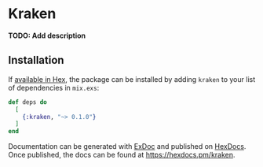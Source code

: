 # Kraken

**TODO: Add description**

## Installation

If [available in Hex](https://hex.pm/docs/publish), the package can be installed
by adding `kraken` to your list of dependencies in `mix.exs`:

```elixir
def deps do
  [
    {:kraken, "~> 0.1.0"}
  ]
end
```

Documentation can be generated with [ExDoc](https://github.com/elixir-lang/ex_doc)
and published on [HexDocs](https://hexdocs.pm). Once published, the docs can
be found at <https://hexdocs.pm/kraken>.


